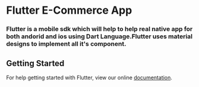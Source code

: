 # Flutter E-Commerce App

### Flutter is a mobile sdk which will help to help real native app for both andorid and ios using Dart Language.Flutter uses material designs to implement all it's component.


## Getting Started

For help getting started with Flutter, view our online
[documentation](https://flutter.io/).
